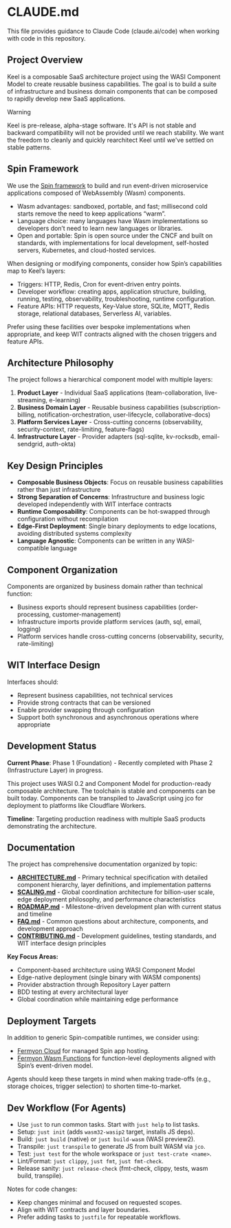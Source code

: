 # CLAUDE.md

This file provides guidance to Claude Code (claude.ai/code) when working with code in this repository.

## Project Overview

Keel is a composable SaaS architecture project using the WASI Component Model to create reusable business capabilities. The goal is to build a suite of infrastructure and business domain components that can be composed to rapidly develop new SaaS applications.

> [!WARNING]
> Keel is pre-release, alpha-stage software. It's API is not stable and backward compatibility will not be
> provided until we reach stability. We want the freedom to cleanly and quickly rearchitect Keel until we've settled
> on stable patterns.

## Spin Framework

We use the [Spin framework](https://spinframework.dev) to build and run event-driven microservice applications composed of WebAssembly (Wasm) components.

- Wasm advantages: sandboxed, portable, and fast; millisecond cold starts remove the need to keep applications “warm”.
- Language choice: many languages have Wasm implementations so developers don’t need to learn new languages or libraries.
- Open and portable: Spin is open source under the CNCF and built on standards, with implementations for local development, self-hosted servers, Kubernetes, and cloud-hosted services.

When designing or modifying components, consider how Spin’s capabilities map to Keel’s layers:
- Triggers: HTTP, Redis, Cron for event-driven entry points.
- Developer workflow: creating apps, application structure, building, running, testing, observability, troubleshooting, runtime configuration.
- Feature APIs: HTTP requests, Key-Value store, SQLite, MQTT, Redis storage, relational databases, Serverless AI, variables.

Prefer using these facilities over bespoke implementations when appropriate, and keep WIT contracts aligned with the chosen triggers and feature APIs.

## Architecture Philosophy

The project follows a hierarchical component model with multiple layers:

1. **Product Layer** - Individual SaaS applications (team-collaboration, live-streaming, e-learning)
2. **Business Domain Layer** - Reusable business capabilities (subscription-billing, notification-orchestration, user-lifecycle, collaborative-docs)
3. **Platform Services Layer** - Cross-cutting concerns (observability, security-context, rate-limiting, feature-flags)
4. **Infrastructure Layer** - Provider adapters (sql-sqlite, kv-rocksdb, email-sendgrid, auth-okta)

## Key Design Principles

- **Composable Business Objects**: Focus on reusable business capabilities rather than just infrastructure
- **Strong Separation of Concerns**: Infrastructure and business logic developed independently with WIT interface contracts
- **Runtime Composability**: Components can be hot-swapped through configuration without recompilation
- **Edge-First Deployment**: Single binary deployments to edge locations, avoiding distributed systems complexity
- **Language Agnostic**: Components can be written in any WASI-compatible language

## Component Organization

Components are organized by business domain rather than technical function:
- Business exports should represent business capabilities (order-processing, customer-management)
- Infrastructure imports provide platform services (auth, sql, email, logging)
- Platform services handle cross-cutting concerns (observability, security, rate-limiting)

## WIT Interface Design

Interfaces should:
- Represent business capabilities, not technical services
- Provide strong contracts that can be versioned
- Enable provider swapping through configuration
- Support both synchronous and asynchronous operations where appropriate

## Development Status

**Current Phase**: Phase 1 (Foundation) - Recently completed with Phase 2 (Infrastructure Layer) in progress.

This project uses WASI 0.2 and Component Model for production-ready composable architecture. The toolchain is stable and components can be built today. Components can be transpiled to JavaScript using jco for deployment to platforms like Cloudflare Workers.

**Timeline**: Targeting production readiness with multiple SaaS products demonstrating the architecture.

## Documentation

The project has comprehensive documentation organized by topic:

- **[ARCHITECTURE.md](ARCHITECTURE.md)** - Primary technical specification with detailed component hierarchy, layer definitions, and implementation patterns
- **[SCALING.md](SCALING.md)** - Global coordination architecture for billion-user scale, edge deployment philosophy, and performance characteristics
- **[ROADMAP.md](ROADMAP.md)** - Milestone-driven development plan with current status and timeline
- **[FAQ.md](FAQ.md)** - Common questions about architecture, components, and development approach
- **[CONTRIBUTING.md](CONTRIBUTING.md)** - Development guidelines, testing standards, and WIT interface design principles

**Key Focus Areas:**
- Component-based architecture using WASI Component Model
- Edge-native deployment (single binary with WASM components)
- Provider abstraction through Repository Layer pattern
- BDD testing at every architectural layer
- Global coordination while maintaining edge performance

## Deployment Targets

In addition to generic Spin-compatible runtimes, we consider using:
- [Fermyon Cloud](https://developer.fermyon.com/cloud/index) for managed Spin app hosting.
- [Fermyon Wasm Functions](https://developer.fermyon.com/wasm-functions/index) for function-level deployments aligned with Spin’s event-driven model.

Agents should keep these targets in mind when making trade-offs (e.g., storage choices, trigger selection) to shorten time-to-market.

## Dev Workflow (For Agents)

- Use `just` to run common tasks. Start with `just help` to list tasks.
- Setup: `just init` (adds `wasm32-wasip2` target, installs JS deps).
- Build: `just build` (native) or `just build-wasm` (WASI preview2).
- Transpile: `just transpile` to generate JS from built WASM via `jco`.
- Test: `just test` for the whole workspace or `just test-crate <name>`.
- Lint/Format: `just clippy`, `just fmt`, `just fmt-check`.
- Release sanity: `just release-check` (fmt-check, clippy, tests, wasm build, transpile).

Notes for code changes:
- Keep changes minimal and focused on requested scopes.
- Align with WIT contracts and layer boundaries.
- Prefer adding tasks to `justfile` for repeatable workflows.

